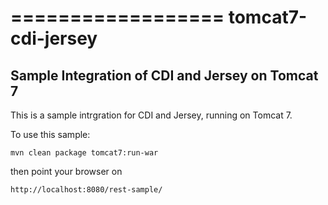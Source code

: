 ==================
tomcat7-cdi-jersey
==================
## Sample Integration of CDI and Jersey on Tomcat 7

This is a sample intrgration for CDI and Jersey, running on Tomcat 7.

To use this sample:

    mvn clean package tomcat7:run-war
    
then point your browser on 
    
    http://localhost:8080/rest-sample/

